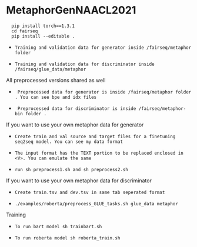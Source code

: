 # MetaphorGenNAACL2021

      pip install torch==1.3.1
      cd fairseq
      pip install --editable .
      

-     Training and validation data for generator inside /fairseq/metaphor folder
-     Training and validation data for discriminator inside /fairseq/glue_data/metaphor 


All preprocessed versions shared as well
-      Preprocessed data for generator is inside /fairseq/metaphor folder . You can see bpe and idx files
-      Preprocessed data for discriminator is inside /fairseq/metaphor-bin folder .

If you want to use your own metaphor data for generator
-     Create train and val source and target files for a finetuning seq2seq model. You can see my data format
-     The input format has the TEXT portion to be replaced enclosed in <V>. You can emulate the same
-     run sh preprocess1.sh and sh preprocess2.sh


If you want to use your own metaphor data for discriminator
-     Create train.tsv and dev.tsv in same tab seperated format 
-     ./examples/roberta/preprocess_GLUE_tasks.sh glue_data metaphor

Training
-     To run bart model sh trainbart.sh
-     To run roberta model sh roberta_train.sh


